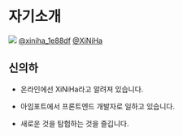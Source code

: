 ---
---

# 자기소개

<div class="flex w-full mt-10">
<div class="w-72 mr-10 flex flex-col justify-center items-center gap-2">
<img src="/a5g56Yaz_400x400.jpg" class="w-full mb-2" />
<span><bi-twitter /> <a href="https://twitter.com/xiniha_1e88df">@xiniha_1e88df</a></span>
<span><bi-github /> <a href="https://github.com/XiNiHa">@XiNiHa</a></span>
</div>
<div class="flex-1">

## 신의하

- 온라인에선 XiNiHa라고 알려져 있습니다.

- 아임포트에서 프론트엔드 개발자로 일하고 있습니다.

- 새로운 것을 탐험하는 것을 즐깁니다.

</div>
</div>

<!--
먼저 전 온라인에선 씨니하라는 닉네임으로 더 많이 알려져 있고요, 현재는 아임포트라는 회사에서 프론트엔드 개발자로 일하고 있습니다.

기술적으로 새로운 것을 탐험하는 것을 즐기는 편이며,
오늘 발표 역시 이런 탐험의 과정에서 얻게 된 지식들을
소개해 드리는 시간이라고 생각해주시면 될 것 같습니다.
-->
